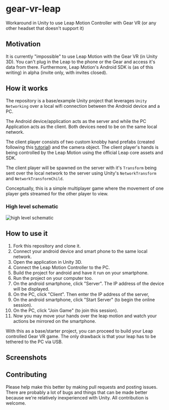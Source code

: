 # gear-vr-leap
Workaround in Unity to use Leap Motion Controller with Gear VR (or any other headset that doesn't support it)


## Motivation

It is currently "impossible" to use Leap Motion with the Gear VR (in Unity 3D). You can't plug in the Leap to the phone or the Gear and access it's data from there. Furthermore, Leap Motion's Android SDK is (as of this writing) in alpha (invite only, with invites closed).

## How it works

The repository is a base/example Unity project that leverages `Unity Networking` over a local wifi connection between the Android device and a PC. 

The Android device/application acts as the server and while the PC Application acts as the client. Both devices need to be on the same local network.

The client player consists of two custom knobby hand prefabs (created following this [tutorial](https://developer.leapmotion.com/documentation/unity/unity/Unity_MakeDiscreteHand.html)) and the camera object. The client player's hands is being controlled by the Leap Motion using the official Leap core assets and SDK. 

The client player will be spawned on the server with it's `Transform` being sent over the local network to the server using Unity's `NetworkTransform` and `NetworkTransformChild`. 

Conceptually, this is a simple multiplayer game where the movement of one player gets streamed for the other player to view. 

### High level schematic

![high level schematic](http://res.cloudinary.com/duswj2lve/raw/upload/v1479252306/Levrn_-_4_kstjln.jpg)


## How to use it

1. Fork this repository and clone it.
2. Connect your android device and smart phone to the same local network.
3. Open the application in Unity 3D.
4. Connect the Leap Motion Controller to the PC.
5. Build the project for android and have it run on your smartphone.
6. Run the project on your computer too.
7. On the android smartphone, click "Server". The IP address of the device will be displayed.
8. On the PC, click "Client". Then enter the IP address of the server, 
9. On the android smartphone, click "Start Server" (to begin the online session).
10. On the PC, click "Join Game" (to join this session).
11. Now you may move your hands over the leap motion and watch your actions be mirrored on the smartphone.

With this as a base/starter project, you can proceed to build your Leap controlled Gear VR game. The only drawback is that your leap has to be tethered to the PC via USB. 

## Screenshots


## Contributing

Please help make this better by making pull requests and posting issues. There are probably a lot of bugs and things that can be made better because we're relatively inexperienced with Unity. All contribution is welcome.
